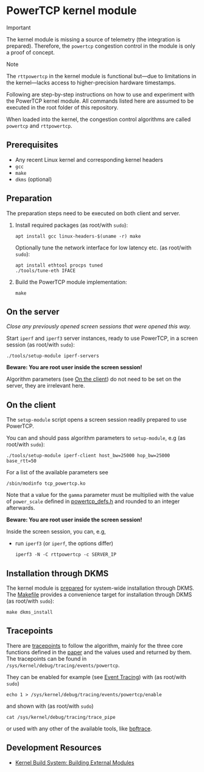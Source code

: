 # PowerTCP kernel module

> [!IMPORTANT]
> The kernel module is missing a source of telemetry (the integration is
> prepared). Therefore, the `powertcp` congestion control in the module is only a
> proof of concept.

> [!NOTE]
> The `rttpowertcp` in the kernel module is functional but—due to limitations
> in the kernel—lacks access to higher-precision hardware timestamps.

Following are step-by-step instructions on how to use and experiment with the
PowerTCP kernel module. All commands listed here are assumed to be executed in
the root folder of this repository.

When loaded into the kernel, the congestion control algorithms are called
`powertcp` and `rttpowertcp`.

## Prerequisites
- Any recent Linux kernel and corresponding kernel headers
- `gcc`
- `make`
- `dkms` (optional)

## Preparation

The preparation steps need to be executed on both client and server.

1. Install required packages (as root/with `sudo`):
   ```
   apt install gcc linux-headers-$(uname -r) make
   ```
   
   Optionally tune the network interface for low latency etc. (as root/with
   `sudo`):
   ```
   apt install ethtool procps tuned
   ./tools/tune-eth IFACE
   ```
2. Build the PowerTCP module implementation:
   ```
   make
   ```

## On the server

*Close any previously opened screen sessions that were opened this way.*

Start `iperf` and `iperf3` server instances, ready to use PowerTCP, in a screen
session (as root/with `sudo`):
```
./tools/setup-module iperf-servers
```
**Beware: You are root user inside the screen session!**

Algorithm parameters (see [On the client](#on-the-client)) do not need to be
set on the server, they are irrelevant here.

## On the client

The `setup-module` script opens a screen session readily prepared to use
PowerTCP.

You can and should pass algorithm parameters to `setup-module`, e.g (as
root/with `sudo`):
```
./tools/setup-module iperf-client host_bw=25000 hop_bw=25000 base_rtt=50
```
For a list of the available parameters see
```
/sbin/modinfo tcp_powertcp.ko
```
Note that a value for the `gamma` parameter must be multiplied with the value
of `power_scale` defined in [powertcp_defs.h](../powertcp_defs.h) and rounded
to an integer afterwards.

**Beware: You are root user inside the screen session!**

Inside the screen session, you can, e.g,
- run `iperf3` (or `iperf`, the options differ)
  ```
  iperf3 -N -C rttpowertcp -c SERVER_IP
  ```

## Installation through DKMS

The kernel module is [prepared](dkms.conf) for system-wide installation through
DKMS. The [Makefile](Makefile) provides a convenience target for installation
through DKMS (as root/with `sudo`):
```
make dkms_install
```

## Tracepoints
There are
[tracepoints](https://www.kernel.org/doc/html/latest/trace/tracepoints.html) to
follow the algorithm, mainly for the three core functions defined in the
[paper](#for-powertcp) and the values used and returned by them. The tracepoints
can be found in `/sys/kernel/debug/tracing/events/powertcp`.

They can be enabled for example (see
[Event Tracing](https://www.kernel.org/doc/html/latest/trace/events.html)) with
(as root/with `sudo`)
```
echo 1 > /sys/kernel/debug/tracing/events/powertcp/enable
```
and shown with (as root/with `sudo`)
```
cat /sys/kernel/debug/tracing/trace_pipe
```
or used with any other of the available tools, like
[bpftrace](https://github.com/iovisor/bpftrace).

## Development Resources
 - [Kernel Build System: Building External Modules](https://www.kernel.org/doc/html/latest/kbuild/modules.html)
